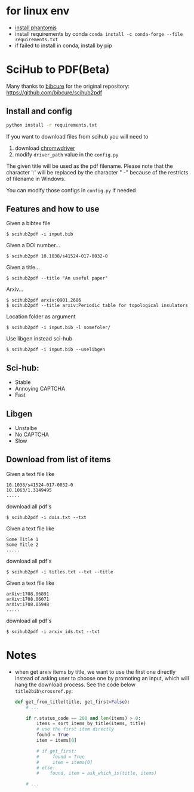# for linux env
- [install phantomjs](https://www.liquidweb.com/kb/how-to-install-phantomjs-on-centos-7/)
- install requirements by conda `conda install -c conda-forge --file requirements.txt`
- if failed to install in conda, install by pip

# SciHub to PDF(Beta)

Many thanks to [bibcure](https://github.com/bibcure) for the original repository: https://github.com/bibcure/scihub2pdf


## Install and config
```bash
python install -r requirements.txt
```

If you want  to download files from scihub you will need to 
1. download [chromwdriver](https://chromedriver.chromium.org/)
2. modify `driver_path` value in the `config.py`

The given title will be used as the pdf filename. Please note that the character ':' will be replaced by the
 character " -" because of the restricts of filename in Windows.

You can modify those configs in `config.py` if needed


## Features and how to use

Given a bibtex file
```
$ scihub2pdf -i input.bib
```

Given a DOI number...
```
$ scihub2pdf 10.1038/s41524-017-0032-0
```

Given a title...
```
$ scihub2pdf --title "An useful paper"
```

Arxiv...
```
$ scihub2pdf arxiv:0901.2686
$ scihub2pdf --title arxiv:Periodic table for topological insulators
```

Location folder as argument
```
$ scihub2pdf -i input.bib -l somefoler/
```

Use libgen instead sci-hub

```
$ scihub2pdf -i input.bib --uselibgen
```

## Sci-hub:

- Stable
- Annoying CAPTCHA
- Fast


## Libgen

- Unstalbe
- No CAPTCHA
- Slow

## Download from list of items

Given a text file like

```
10.1038/s41524-017-0032-0
10.1063/1.3149495
.....
```
download all pdf's
```
$ scihub2pdf -i dois.txt --txt
```
Given a text file like

```
Some Title 1
Some Title 2
.....
```
download all pdf's
```
$ scihub2pdf -i titles.txt --txt --title
```
Given a text file like

```
arXiv:1708.06891
arXiv:1708.06071
arXiv:1708.05948
.....
```
download all pdf's
```
$ scihub2pdf -i arxiv_ids.txt --txt
```

# Notes
- when get arxiv items by title, we want to use the first one directly instead of asking user to choose one by promoting an input, 
    which will hang the download process. See the code below `title2bib\crossref.py`:
    
    ```python
    def get_from_title(title, get_first=False):
        # ...
    
        if r.status_code == 200 and len(items) > 0:
            items = sort_items_by_title(items, title)
            # use the first item directly
            found = True
            item = items[0]
  
            # if get_first:
            #     found = True
            #     item = items[0]
            # else:
            #    found, item = ask_which_is(title, items)
    
        # ...
    ```